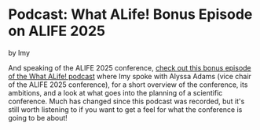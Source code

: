# Podcast: What ALife! Bonus Episode on ALIFE 2025

by Imy

And speaking of the ALIFE 2025 conference, [check out this bonus episode of the What ALife! podcast](https://open.spotify.com/episode/6Tlr0cmBzPL5yqqHy8UvLx?si=5906034150ef4f90) where Imy spoke with Alyssa Adams (vice chair of the ALIFE 2025 conference), for a short overview of the conference, its ambitions, and a look at what goes into the planning of a scientific conference. Much has changed since this podcast was recorded, but it's still worth listening to if you want to get a feel for what the conference is going to be about!
